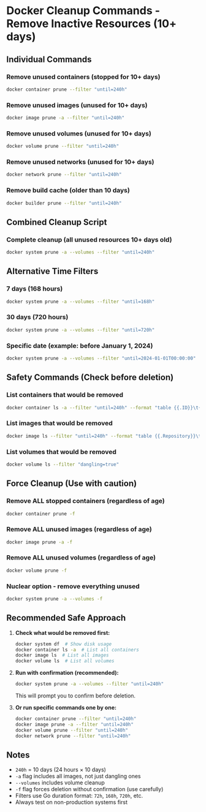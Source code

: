 # Docker Cleanup Commands - Remove Inactive Resources (10+ days)

## Individual Commands

### Remove unused containers (stopped for 10+ days)
```bash
docker container prune --filter "until=240h"
```

### Remove unused images (unused for 10+ days)
```bash
docker image prune -a --filter "until=240h"
```

### Remove unused volumes (unused for 10+ days)
```bash
docker volume prune --filter "until=240h"
```

### Remove unused networks (unused for 10+ days)
```bash
docker network prune --filter "until=240h"
```

### Remove build cache (older than 10 days)
```bash
docker builder prune --filter "until=240h"
```

## Combined Cleanup Script

### Complete cleanup (all unused resources 10+ days old)
```bash
docker system prune -a --volumes --filter "until=240h"
```

## Alternative Time Filters

### 7 days (168 hours)
```bash
docker system prune -a --volumes --filter "until=168h"
```

### 30 days (720 hours)
```bash
docker system prune -a --volumes --filter "until=720h"
```

### Specific date (example: before January 1, 2024)
```bash
docker system prune -a --volumes --filter "until=2024-01-01T00:00:00"
```

## Safety Commands (Check before deletion)

### List containers that would be removed
```bash
docker container ls -a --filter "until=240h" --format "table {{.ID}}\t{{.Names}}\t{{.Status}}\t{{.CreatedAt}}"
```

### List images that would be removed
```bash
docker image ls --filter "until=240h" --format "table {{.Repository}}\t{{.Tag}}\t{{.ID}}\t{{.CreatedAt}}\t{{.Size}}"
```

### List volumes that would be removed
```bash
docker volume ls --filter "dangling=true"
```

## Force Cleanup (Use with caution)

### Remove ALL stopped containers (regardless of age)
```bash
docker container prune -f
```

### Remove ALL unused images (regardless of age)
```bash
docker image prune -a -f
```

### Remove ALL unused volumes (regardless of age)
```bash
docker volume prune -f
```

### Nuclear option - remove everything unused
```bash
docker system prune -a --volumes -f
```

## Recommended Safe Approach

1. **Check what would be removed first:**
   ```bash
   docker system df  # Show disk usage
   docker container ls -a  # List all containers
   docker image ls  # List all images
   docker volume ls  # List all volumes
   ```

2. **Run with confirmation (recommended):**
   ```bash
   docker system prune -a --volumes --filter "until=240h"
   ```
   This will prompt you to confirm before deletion.

3. **Or run specific commands one by one:**
   ```bash
   docker container prune --filter "until=240h"
   docker image prune -a --filter "until=240h"
   docker volume prune --filter "until=240h"
   docker network prune --filter "until=240h"
   ```

## Notes

- `240h` = 10 days (24 hours × 10 days)
- `-a` flag includes all images, not just dangling ones
- `--volumes` includes volume cleanup
- `-f` flag forces deletion without confirmation (use carefully)
- Filters use Go duration format: `72h`, `168h`, `720h`, etc.
- Always test on non-production systems first
